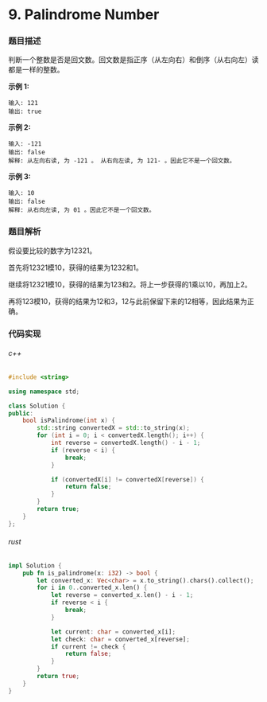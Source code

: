 # 9. Palindrome Number

### 题目描述

判断一个整数是否是回文数。回文数是指正序（从左向右）和倒序（从右向左）读都是一样的整数。

**示例 1:**

```
输入: 121
输出: true
```

**示例 2:**

```
输入: -121
输出: false
解释: 从左向右读, 为 -121 。 从右向左读, 为 121- 。因此它不是一个回文数。
```

**示例 3:**

```
输入: 10
输出: false
解释: 从右向左读, 为 01 。因此它不是一个回文数。
```

### 题目解析

假设要比较的数字为12321。

首先将12321模10，获得的结果为1232和1。

继续将12321模10，获得的结果为123和2。将上一步获得的1乘以10，再加上2。

再将123模10，获得的结果为12和3，12与此前保留下来的12相等，因此结果为正确。

### 代码实现

###### c++

```c++
#include <string>

using namespace std;

class Solution {
public:
    bool isPalindrome(int x) {
        std::string convertedX = std::to_string(x);
        for (int i = 0; i < convertedX.length(); i++) {
            int reverse = convertedX.length() - i - 1;
            if (reverse < i) {
                break;
            }

            if (convertedX[i] != convertedX[reverse]) {
                return false;
            }
        }
        return true;
    }
};
```

###### rust

```rust
impl Solution {
    pub fn is_palindrome(x: i32) -> bool {
        let converted_x: Vec<char> = x.to_string().chars().collect();
        for i in 0..converted_x.len() {
            let reverse = converted_x.len() - i - 1;
            if reverse < i {
                break;
            }

            let current: char = converted_x[i];
            let check: char = converted_x[reverse];
            if current != check {
                return false;
            }
        }
        return true;
    }
}
```